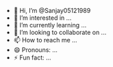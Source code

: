 - 👋 Hi, I’m @Sanjay05121989
- 👀 I’m interested in ...
- 🌱 I’m currently learning ...
- 💞️ I’m looking to collaborate on ...
- 📫 How to reach me ...
- 😄 Pronouns: ...
- ⚡ Fun fact: ...

<!---
Sanjay05121989/Sanjay05121989 is a ✨ special ✨ repository because its `README.md` (this file) appears on your GitHub profile.
You can click the Preview link to take a look at your changes.
--->
